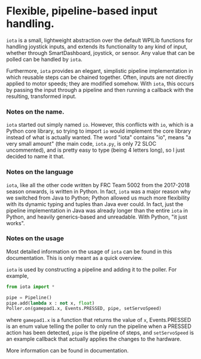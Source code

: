 # Flexible, pipeline-based input handling.

`iota` is a small, lightweight abstraction over the default WPILib functions
for handling joystick inputs, and extends its functionality to any kind
of input, whether through SmartDashboard, joystick, or sensor.  Any value
that can be polled can be handled by `iota`.

Furthermore, `iota` provides an elegant, simplistic pipeline implementation
in which reusable steps can be chained together.  Often, inputs are not
directly applied to motor speeds; they are modified somehow.  With `iota`,
this occurs by passing the input through a pipeline and then running a
callback with the resulting, transformed input.

### Notes on the name.
`iota` started out simply named `io`.  However, this conflicts with `io`,
which is a Python core library, so trying to import `io` would implement the
core library instead of what is actually wanted.  The word "iota" contains
"io", means "a very small amount" (the main code, `iota.py`, is only 72 SLOC
uncommented), and is pretty easy to type (being 4 letters long),
so I just decided to name it that.

### Notes on the language
`iota`, like all the other code written by FRC Team 5002 from the 2017-2018
season onwards, is written in Python.  In fact, `iota` was a major reason
why we switched from Java to Python; Python allowed us much more flexibility
with its dynamic typing and tuples than Java ever could.  In fact, just
the pipeline implementation in Java was already longer than the entire `iota`
in Python, and heavily generics-based and unreadable. With Python, "it just
works".

### Notes on the usage
Most detailed information on the usage of `iota` can be found in this
documentation.  This is only meant as a quick overview.

`iota` is used by constructing a pipeline and adding it to the poller.
For example,

```python
from iota import *

pipe = Pipeline()
pipe.add(lambda x : not x, float)
Poller.on(gamepad1.x, Events.PRESSED, pipe, setServoSpeed)
```

where `gamepad1.x` is a function that returns the value of `x`,
Events.PRESSED is an enum value telling the poller to only run the pipeline
when a PRESSED action has been detected, `pipe` is the pipeline of steps,
and `setServoSpeed` is an example callback that actually applies the changes
to the hardware.

More information can be found in documentation.
